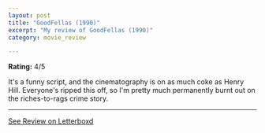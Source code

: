 ```yaml
---
layout: post
title: "GoodFellas (1990)"
excerpt: "My review of GoodFellas (1990)"
category: movie_review

---
```


**Rating:** 4/5

It's a funny script, and the cinematography is on as much coke as Henry Hill. Everyone's ripped this off, so I'm pretty much permanently burnt out on the riches-to-rags crime story.

<hr>

[See Review on Letterboxd](https://boxd.it/59xbAr)
